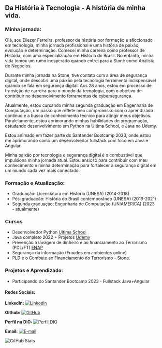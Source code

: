 ## **Da História à Tecnologia - A história de minha vida.**

### **Minha jornada:** 

Olá, sou Eliezer Ferreira, professor de história por formação e aficcionado em tecnologia, minha jornada profissional é uma história de paixão, evolução e determinação. Comecei minha carreira como professor de História, com uma especialização em História do Brasil. No entanto, minha vida tomou um rumo inesperado quando entrei para a Stone como Analista de Negócios. 

Durante minha jornada na Stone, tive contato com a área de segurança digital, onde descobri uma paixão  pela tecnologia ferramenta indispensável quando se fala em segurança digital. Aos 28 anos, estou em processo de transição de carreira para o mundo da tecnologia, com o objetivo de contribuir no desenvolvimento ferramentas de cybersegurança.

Atualmente, estou cursando minha segunda graduação em Engenharia de Computação, um passo que reflete meu compromisso com o aprendizado contínuo e a busca de conhecimento técnico para atingir meus objetivos. Paralelamente, estou aprimorando minhas habilidades de programação, estudando desenvolvimento em Python na Ultima School, e Java na Udemy.

Estou animado em fazer parte do Santander Bootcamp 2023, onde estou me aprimorando como um desenvolvedor fullstack com foco em Java e Angular. 

Minha paixão por tecnologia e segurança digital é o combustível que impulsiona minha jornada atual. Estou ansioso para contribuir com meu conhecimento e minha determinação para fortalecer a segurança digital em um mundo cada vez mais conectado.

### **Formação e Atualização:**

- Graduação: Licenciatura em História (UNESA) (2014-2018)
- Pós-graduação: História do Brasil contemporâneo (UNESA) (2019-2021)
- Segunda graduação: Engenharia de Computação (UNIAMÉRICA) (2023 - atualmente)

### **Cursos**
- Desenvolvedor Python [Ultima School](https://www.ultimaschool.com/)
- Java completo 2022 + Projetos [Udemy](https://www.udemy.com/course/fundamentos-de-programacao-com-java/)
- Prevenção a lavagem de dinheiro e ao financiamento ao Terrorismo (PDL/FT) [ENAP](https://www.enap.gov.br/pt/)
- Segurança da informação (Fraudes em ambientes online) 
- PLD e o Combate ao Financiamento do Terrorismo - Stone.

### **Projetos e Aprendizado:**

- Participando do Santander Bootcamp 2023 - Fullstack Java+Angular


#### **Redes Sociais:**

**LinkedIn:** [![LinkedIn](https://img.shields.io/badge/LinkedIn-Profile-informational?style=flat&logo=linkedin&logoColor=white&color=0077B5)](https://www.linkedin.com/in/eliezer-ferreira-7a052a244/)

**Github:** [![GitHub](https://img.shields.io/badge/GitHub-Profile-informational?style=flat&logo=github&logoColor=white&color=333)](https://github.com/Eliezer02)

**Perfil na DIO:** [![Perfil DIO](https://img.shields.io/badge/-Meu%20Perfil%20na%20DIO-30A3DC?style=for-the-badge)](https://web.dio.me/users/eliezer_augusto_r_ferreira/)

**Email:**
[![E-mail](https://img.shields.io/badge/-Email-000?style=for-the-badge&logo=microsoft-outlook&logoColor=E94D5F)](eliezer.ferreira@stone.com.br)

![GitHub Stats](https://github-readme-stats.vercel.app/api?username=Eliezer02&theme=transparent&bg_color=14213D&border_color=30A3DC&show_icons=true&icon_color=30A3DC&title_color=E85D5F&text_color=FFF)




